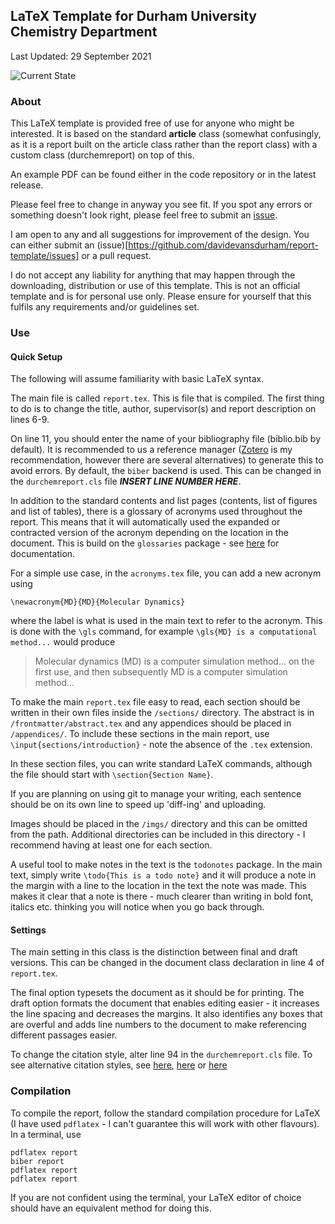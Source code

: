 ## LaTeX Template for Durham University Chemistry Department

Last Updated: 29 September 2021

![Current State](https://github.com/davidevansdurham/report-template/actions/workflows/compile.yml/badge.svg)

### About

This LaTeX template is provided free of use for anyone who might be interested. It is based on the standard **article** class (somewhat confusingly, as it is a report built on the article class rather than the report class) with a custom class (durchemreport) on top of this.

An example PDF can be found either in the code repository or in the latest release.

Please feel free to change in anyway you see fit. If you spot any errors or something doesn't look right, please feel free to submit an [issue](https://github.com/davidevansdurham/report-template/issues).

I am open to any and all suggestions for improvement of the design. You can either submit an (issue)[https://github.com/davidevansdurham/report-template/issues] or a pull request.

I do not accept any liability for anything that may happen through the downloading, distribution or use of this template. This is not an official template and is for personal use only. Please ensure for yourself that this fulfils any requirements and/or guidelines set.

### Use

#### Quick Setup

The following will assume familiarity with basic LaTeX syntax.

The main file is called `report.tex`. This is file that is compiled. The first thing to do is to change the title, author, supervisor(s) and report description on lines 6-9.

On line 11, you should enter the name of your bibliography file (biblio.bib by default). It is recommended to us a reference manager ([Zotero](https://www.zotero.org) is my recommendation, however there are several alternatives) to generate this to avoid errors. By default, the `biber` backend is used. This can be changed in the `durchemreport.cls` file ***INSERT LINE NUMBER HERE***.

In addition to the standard contents and list pages (contents, list of figures and list of tables), there is a glossary of acronyms used throughout the report. This means that it will automatically used the expanded or contracted version of the acronym depending on the location in the document. This is build on the `glossaries` package - see [here](https://ctan.org/pkg/glossaries?lang=en) for documentation. 

For a simple use case, in the `acronyms.tex` file, you can add a new acronym using
```
\newacronym{MD}{MD}{Molecular Dynamics}
```
where the label is what is used in the main text to refer to the acronym. This is done with the `\gls` command, for example `\gls{MD} is a computational method...` would produce 
> Molecular dynamics (MD) is a computer simulation method...
on the first use, and then subsequently
> MD is a computer simulation method...

To make the main `report.tex` file easy to read, each section should be written in their own files inside the `/sections/` directory. The abstract is in `/frontmatter/abstract.tex` and any appendices should be placed in `/appendices/`. To include these sections in the main report, use `\input{sections/introduction}` - note the absence of the `.tex` extension.

In these section files, you can write standard LaTeX commands, although the file should start with `\section{Section Name}`.

If you are planning on using git to manage your writing, each sentence should be on its own line to speed up 'diff-ing' and uploading.

Images should be placed in the `/imgs/` directory and this can be omitted from the path. Additional directories can be included in this directory - I recommend having at least one for each section.

A useful tool to make notes in the text is the `todonotes` package. In the main text, simply write `\todo{This is a todo note}` and it will produce a note in the margin with a line to the location in the text the note was made. This makes it clear that a note is there - much clearer than writing in bold font, italics etc. thinking you will notice when you go back through.

#### Settings

The main setting in this class is the distinction between final and draft versions. This can be changed in the document class declaration in line 4 of `report.tex`.

The final option typesets the document as it should be for printing. The draft option formats the document that enables editing easier - it increases the line spacing and decreases the margins. It also identifies any boxes that are overful and adds line numbers to the document to make referencing different passages easier.

To change the citation style, alter line 94 in the `durchemreport.cls` file. To see alternative citation styles, see [here](https://www.reed.edu/cis/help/LaTeX/bibtexstyles.html), [here](https://www.overleaf.com/learn/latex/Biblatex_citation_styles) or [here](https://sharelatex.psi.ch/learn/Biblatex_citation_styles)

### Compilation

To compile the report, follow the standard compilation procedure for LaTeX (I have used `pdflatex` - I can't guarantee this will work with other flavours). In a terminal, use

```
pdflatex report
biber report
pdflatex report
pdflatex report
```

If you are not confident using the terminal, your LaTeX editor of choice should have an equivalent method for doing this.


